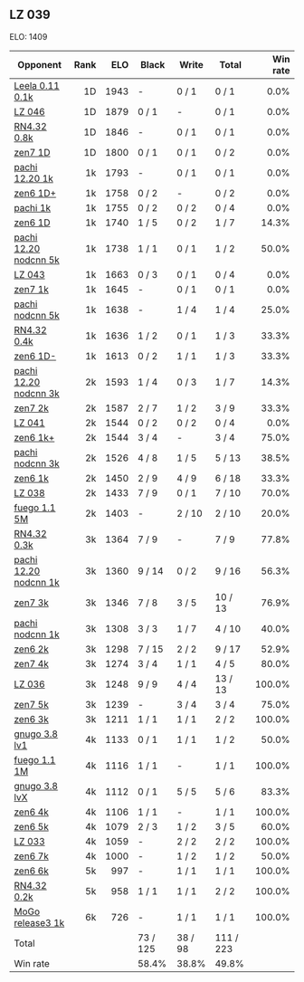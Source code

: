 ## LZ 039 ##

ELO: 1409

Opponent | Rank | ELO | Black | Write | Total | Win rate
---------|-----:|----:|-------|-------|-------|-------:
[Leela 0.11 0.1k](Leela%200.11%200.1k.md) | 1D | 1943 | - | 0 / 1 | 0 / 1 | 0.0%
[LZ 046](LZ%20046.md) | 1D | 1879 | 0 / 1 | - | 0 / 1 | 0.0%
[RN4.32 0.8k](RN4.32%200.8k.md) | 1D | 1846 | - | 0 / 1 | 0 / 1 | 0.0%
[zen7 1D](zen7%201D.md) | 1D | 1800 | 0 / 1 | 0 / 1 | 0 / 2 | 0.0%
[pachi 12.20 1k](pachi%2012.20%201k.md) | 1k | 1793 | - | 0 / 1 | 0 / 1 | 0.0%
[zen6 1D+](zen6%201D+.md) | 1k | 1758 | 0 / 2 | - | 0 / 2 | 0.0%
[pachi 1k](pachi%201k.md) | 1k | 1755 | 0 / 2 | 0 / 2 | 0 / 4 | 0.0%
[zen6 1D](zen6%201D.md) | 1k | 1740 | 1 / 5 | 0 / 2 | 1 / 7 | 14.3%
[pachi 12.20 nodcnn 5k](pachi%2012.20%20nodcnn%205k.md) | 1k | 1738 | 1 / 1 | 0 / 1 | 1 / 2 | 50.0%
[LZ 043](LZ%20043.md) | 1k | 1663 | 0 / 3 | 0 / 1 | 0 / 4 | 0.0%
[zen7 1k](zen7%201k.md) | 1k | 1645 | - | 0 / 1 | 0 / 1 | 0.0%
[pachi nodcnn 5k](pachi%20nodcnn%205k.md) | 1k | 1638 | - | 1 / 4 | 1 / 4 | 25.0%
[RN4.32 0.4k](RN4.32%200.4k.md) | 1k | 1636 | 1 / 2 | 0 / 1 | 1 / 3 | 33.3%
[zen6 1D-](zen6%201D-.md) | 1k | 1613 | 0 / 2 | 1 / 1 | 1 / 3 | 33.3%
[pachi 12.20 nodcnn 3k](pachi%2012.20%20nodcnn%203k.md) | 2k | 1593 | 1 / 4 | 0 / 3 | 1 / 7 | 14.3%
[zen7 2k](zen7%202k.md) | 2k | 1587 | 2 / 7 | 1 / 2 | 3 / 9 | 33.3%
[LZ 041](LZ%20041.md) | 2k | 1544 | 0 / 2 | 0 / 2 | 0 / 4 | 0.0%
[zen6 1k+](zen6%201k+.md) | 2k | 1544 | 3 / 4 | - | 3 / 4 | 75.0%
[pachi nodcnn 3k](pachi%20nodcnn%203k.md) | 2k | 1526 | 4 / 8 | 1 / 5 | 5 / 13 | 38.5%
[zen6 1k](zen6%201k.md) | 2k | 1450 | 2 / 9 | 4 / 9 | 6 / 18 | 33.3%
[LZ 038](LZ%20038.md) | 2k | 1433 | 7 / 9 | 0 / 1 | 7 / 10 | 70.0%
[fuego 1.1 5M](fuego%201.1%205M.md) | 2k | 1403 | - | 2 / 10 | 2 / 10 | 20.0%
[RN4.32 0.3k](RN4.32%200.3k.md) | 3k | 1364 | 7 / 9 | - | 7 / 9 | 77.8%
[pachi 12.20 nodcnn 1k](pachi%2012.20%20nodcnn%201k.md) | 3k | 1360 | 9 / 14 | 0 / 2 | 9 / 16 | 56.3%
[zen7 3k](zen7%203k.md) | 3k | 1346 | 7 / 8 | 3 / 5 | 10 / 13 | 76.9%
[pachi nodcnn 1k](pachi%20nodcnn%201k.md) | 3k | 1308 | 3 / 3 | 1 / 7 | 4 / 10 | 40.0%
[zen6 2k](zen6%202k.md) | 3k | 1298 | 7 / 15 | 2 / 2 | 9 / 17 | 52.9%
[zen7 4k](zen7%204k.md) | 3k | 1274 | 3 / 4 | 1 / 1 | 4 / 5 | 80.0%
[LZ 036](LZ%20036.md) | 3k | 1248 | 9 / 9 | 4 / 4 | 13 / 13 | 100.0%
[zen7 5k](zen7%205k.md) | 3k | 1239 | - | 3 / 4 | 3 / 4 | 75.0%
[zen6 3k](zen6%203k.md) | 3k | 1211 | 1 / 1 | 1 / 1 | 2 / 2 | 100.0%
[gnugo 3.8 lv1](gnugo%203.8%20lv1.md) | 4k | 1133 | 0 / 1 | 1 / 1 | 1 / 2 | 50.0%
[fuego 1.1 1M](fuego%201.1%201M.md) | 4k | 1116 | 1 / 1 | - | 1 / 1 | 100.0%
[gnugo 3.8 lvX](gnugo%203.8%20lvX.md) | 4k | 1112 | 0 / 1 | 5 / 5 | 5 / 6 | 83.3%
[zen6 4k](zen6%204k.md) | 4k | 1106 | 1 / 1 | - | 1 / 1 | 100.0%
[zen6 5k](zen6%205k.md) | 4k | 1079 | 2 / 3 | 1 / 2 | 3 / 5 | 60.0%
[LZ 033](LZ%20033.md) | 4k | 1059 | - | 2 / 2 | 2 / 2 | 100.0%
[zen6 7k](zen6%207k.md) | 4k | 1000 | - | 1 / 2 | 1 / 2 | 50.0%
[zen6 6k](zen6%206k.md) | 5k | 997 | - | 1 / 1 | 1 / 1 | 100.0%
[RN4.32 0.2k](RN4.32%200.2k.md) | 5k | 958 | 1 / 1 | 1 / 1 | 2 / 2 | 100.0%
[MoGo release3 1k](MoGo%20release3%201k.md) | 6k | 726 | - | 1 / 1 | 1 / 1 | 100.0%
Total | | | 73 / 125 | 38 / 98 | 111 / 223 | 
Win rate| | | 58.4% | 38.8% | 49.8% | 
